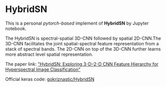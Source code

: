 # **HybridSN**

This is a personal *pytorch-based* implement of **HybridSN** by Jupyter notebook.

The HybridSN is spectral-spatial 3D-CNN followed by spatial 2D-CNN.The 3D-CNN facilitates the joint spatial-spectral feature representation from a stack of spectral bands. The 2D-CNN on top of the 3D-CNN further learns more abstract level spatial representation.

The paper link: ["HybridSN: Exploring 3-D–2-D CNN Feature Hierarchy for Hyperspectral Image Classification"](https://ieeexplore.ieee.org/document/8736016)

Official keras code: [gokriznastic/HybridSN
](https://github.com/gokriznastic/HybridSN)

